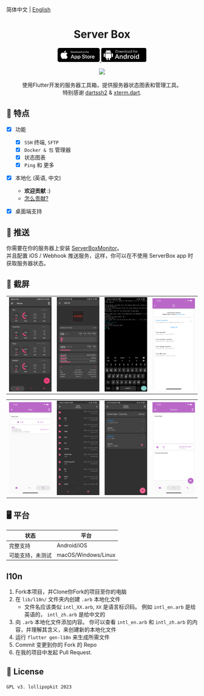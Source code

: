 简体中文 | [English](README.md)
<!-- Title-->
<p align="center">
  <h1 align="center">Server Box</h1>
</p>

<!-- Badges-->
<p align="center">
  <a href="https://apps.apple.com/app/id1586449703">
    <img style="height: 37px" src="screenshots/appstore.svg">
  </a>
  <a href="https://github.com/lollipopkit/flutter_server_box/releases/latest">
    <img style="height: 37px" src="screenshots/dl-android.svg">
  </a>
</p>

<p align="center">
  <a href="https://count.ly/f/badge" rel="nofollow">
    <img style="height: 37px" src="https://count.ly/badges/light.svg">
  </a>
</p>

<p align="center">
使用Flutter开发的服务器工具箱，提供服务器状态图表和管理工具。
<br>
特别感谢 <a href="https://github.com/TerminalStudio/dartssh2">dartssh2</a> & <a href="https://github.com/TerminalStudio/xterm.dart">xterm.dart</a>.
</p>


## 🔖 特点
- [x] 功能
  - [x] `SSH` 终端, `SFTP`
  - [x] `Docker & 包` 管理器
  - [x] 状态图表
  - [x] `Ping` 和 更多
- [x] 本地化 (英语, 中文)
  - **欢迎贡献** :)
  - [怎么贡献?](#l10n)
- [x] 桌面端支持


## 📩 推送
你需要在你的服务器上安装 [ServerBoxMonitor](https://github.com/lollipopkit/server_box_monitor)。  
并且配置 iOS / Webhook 推送服务，这样，你可以在不使用 ServerBox app 时获取服务器状态。

## 📱 截屏
<table>
  <tr>
    <td>
	    <img width="200px" src="screenshots/server.jpg">
    </td>
    <td>
	    <img width="200px" src="screenshots/detail.jpg">
    </td>
    <td>
	    <img width="200px" src="screenshots/ssh.jpg">
    </td>
    <td>
	    <img width="200px" src="screenshots/apt.png">
    </td>
  </tr>
</table>
<table>
  <tr>
    <td>
	    <img width="200px" src="screenshots/ping.png">
    </td>
    <td>
	    <img width="200px" src="screenshots/sftp.jpg">
    </td>
    <td>
	    <img width="200px" src="screenshots/docker.jpg">
    </td>
    <td>
	    <img width="200px" src="screenshots/convert.png">
    </td>
  </tr>
</table>


## 🖥 平台
状态|平台         
--- | ---
完整支持|Android/iOS
可能支持，未测试|macOS/Windows/Linux


## l10n
1. Fork本项目，并Clone你Fork的项目至你的电脑
2. 在 `lib/l10n/` 文件夹内创建 `.arb` 本地化文件
   - 文件名应该类似 `intl_XX.arb`,  `XX` 是语言标识码。 例如 `intl_en.arb` 是给英语的， `intl_zh.arb` 是给中文的
3. 向 `.arb` 本地化文件添加内容。 你可以查看 `intl_en.arb` 和 `intl_zh.arb` 的内容，并理解其含义，来创建新的本地化文件
4. 运行 `flutter gen-l10n` 来生成所需文件
5. Commit 变更到你的 Fork 的 Repo
6. 在我的项目中发起 Pull Request.


## 📝 License
`GPL v3. lollipopkit 2023`
